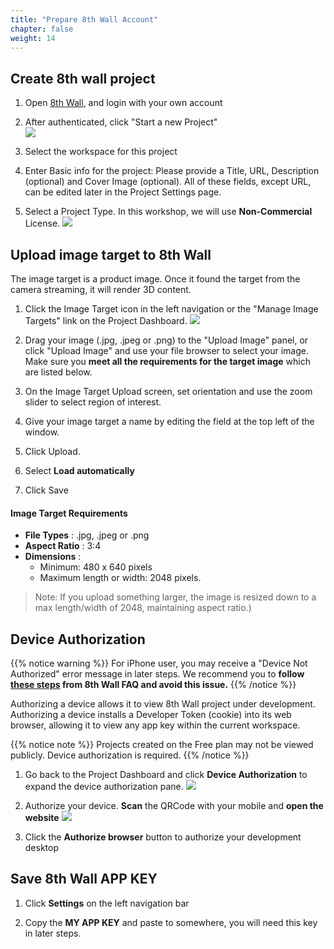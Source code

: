 ```yaml
---
title: "Prepare 8th Wall Account"
chapter: false
weight: 14
---
```


## Create 8th wall project

1. Open [8th Wall](https://www.8thwall.com/), and login with your own account

1. After authenticated,  click "Start a new Project"     
![](/image/8th-wall-console-workspace-start-project.jpg)

2. Select the workspace for this project     

3. Enter Basic info for the project: Please provide a Title, URL, Description (optional) and Cover Image (optional). All of these fields, except URL, can be edited later in the Project Settings page.      

4. Select a Project Type. In this workshop, we will use **Non-Commercial** License.
![](/image/8th-wall-gettingstarted-new-project-info.jpg)

## Upload image target to 8th Wall

The image target is a product image. Once it found the target from the camera streaming, it will render 3D content.

1. Click the Image Target icon in the left navigation or the "Manage Image Targets" link on the Project Dashboard.
![](/image/8th-wall-console-appkey-imagetargets.jpg)

1. Drag your image (.jpg, .jpeg or .png) to the "Upload Image" panel, or click "Upload Image" and use your file browser to select your image. Make sure you **meet all the requirements for the target image** which are listed below.

1. On the Image Target Upload screen, set orientation and use the zoom slider to select region of interest.

1. Give your image target a name by editing the field at the top left of the window.

1. Click Upload.

1. Select **Load automatically**

1. Click Save

#### Image Target Requirements

* **File Types** :  .jpg, .jpeg or .png
* **Aspect Ratio** :  3:4
* **Dimensions** :
   * Minimum: 480 x 640 pixels
   * Maximum length or width: 2048 pixels.

> Note: If you upload something larger, the image is resized down to a max length/width of 2048, maintaining aspect ratio.)

## Device Authorization

{{% notice warning %}}
For iPhone user, you may receive a "Device Not Authorized" error message in later steps. We recommend you to **follow [these steps](https://www.8thwall.com/docs/web/#device-not-authorized) from 8th Wall FAQ and avoid this issue.**
{{% /notice %}}

Authorizing a device allows it to view 8th Wall project under development. Authorizing a device installs a Developer Token (cookie) into its web browser, allowing it to view any app key within the current workspace.

{{% notice note %}}
Projects created on the Free plan may not be viewed publicly. Device authorization is required.
{{% /notice  %}}

1. Go back to the Project Dashboard and click **Device Authorization** to expand the device authorization pane.
![](/images/introduction/8th-wall-device-authorization.png)

1. Authorize your device. **Scan** the QRCode with your mobile and **open the website**
![](/image/8th-console-developer-mode-qr.jpg)

1. Click the **Authorize browser** button to authorize your development desktop

## Save 8th Wall APP KEY

1. Click **Settings** on the left navigation bar

1. Copy the **MY APP KEY** and paste to somewhere, you will need this key in later steps.